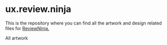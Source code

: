 ux.review.ninja
===============

This is the repository where you can find all the artwork and design related files for [ReviewNinja.](https://github.com/reviewninja/review.ninja)

All artwork 
